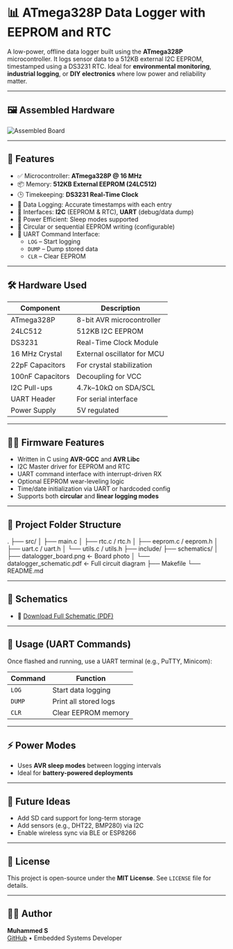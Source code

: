 # 📊 ATmega328P Data Logger with EEPROM and RTC

A low-power, offline data logger built using the **ATmega328P** microcontroller. It logs sensor data to a 512KB external I2C EEPROM, timestamped using a DS3231 RTC. Ideal for **environmental monitoring**, **industrial logging**, or **DIY electronics** where low power and reliability matter.

---

## 🖼️ Assembled Hardware

![Assembled Board](schematics/MCU_DATALOGGER_3D_IMAGE.png)

---

## 🔧 Features

- ✅ Microcontroller: **ATmega328P @ 16 MHz**
- 📦 Memory: **512KB External EEPROM (24LC512)**
- 🕒 Timekeeping: **DS3231 Real-Time Clock**
- 📝 Data Logging: Accurate timestamps with each entry
- 🔌 Interfaces: **I2C** (EEPROM & RTC), **UART** (debug/data dump)
- 💾 Power Efficient: Sleep modes supported
- 🔄 Circular or sequential EEPROM writing (configurable)
- 📠 UART Command Interface:
  - `LOG` – Start logging
  - `DUMP` – Dump stored data
  - `CLR` – Clear EEPROM

---

## 🛠️ Hardware Used

| Component      | Description                      |
|----------------|----------------------------------|
| ATmega328P     | 8-bit AVR microcontroller         |
| 24LC512        | 512KB I2C EEPROM                  |
| DS3231         | Real-Time Clock Module            |
| 16 MHz Crystal | External oscillator for MCU       |
| 22pF Capacitors| For crystal stabilization         |
| 100nF Capacitors | Decoupling for VCC              |
| I2C Pull-ups   | 4.7k–10kΩ on SDA/SCL              |
| UART Header    | For serial interface              |
| Power Supply   | 5V regulated                      |

---

## 🧑‍💻 Firmware Features

- Written in C using **AVR-GCC** and **AVR Libc**
- I2C Master driver for EEPROM and RTC
- UART command interface with interrupt-driven RX
- Optional EEPROM wear-leveling logic
- Time/date initialization via UART or hardcoded config
- Supports both **circular** and **linear logging modes**

---

## 📂 Project Folder Structure

.
├── src/
│ ├── main.c
│ ├── rtc.c / rtc.h
│ ├── eeprom.c / eeprom.h
│ ├── uart.c / uart.h
│ └── utils.c / utils.h
├── include/
├── schematics/
│ ├── datalogger_board.png <- Board photo
│ └── datalogger_schematic.pdf <- Full circuit diagram
├── Makefile
└── README.md


---

## 📐 Schematics

- 📎 [Download Full Schematic (PDF)](schematics/datalogger_schematic.pdf)

---

## 🚀 Usage (UART Commands)

Once flashed and running, use a UART terminal (e.g., PuTTY, Minicom):

| Command | Function               |
|---------|------------------------|
| `LOG`   | Start data logging     |
| `DUMP`  | Print all stored logs  |
| `CLR`   | Clear EEPROM memory    |

---

## ⚡ Power Modes

- Uses **AVR sleep modes** between logging intervals
- Ideal for **battery-powered deployments**

---

## 🧩 Future Ideas

- Add SD card support for long-term storage  
- Add sensors (e.g., DHT22, BMP280) via I2C  
- Enable wireless sync via BLE or ESP8266  

---

## 📜 License

This project is open-source under the **MIT License**. See `LICENSE` file for details.

---

## 👨‍💻 Author

**Muhammed S**  
[GitHub](https://github.com/muhammedsaifudeen) • Embedded Systems Developer
